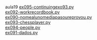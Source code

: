 aula19 
<a href='https://gabrielryanft.github.io/learning/cursoemvideo/python/exerciciospython/aula19 dicionarios/ex095-continuingexo93.py/' target='_blank' rel='next'>ex095-continuingexo93.py</a><br/>
<a href='https://gabrielryanft.github.io/learning/cursoemvideo/python/exerciciospython/aula19 dicionarios/ex092-workrecordbook.py/' target='_blank' rel='next'>ex092-workrecordbook.py</a><br/>
<a href='https://gabrielryanft.github.io/learning/cursoemvideo/python/exerciciospython/aula19 dicionarios/ex090-nomealunomediapasoureprovou.py/' target='_blank' rel='next'>ex090-nomealunomediapasoureprovou.py</a><br/>
<a href='https://gabrielryanft.github.io/learning/cursoemvideo/python/exerciciospython/aula19 dicionarios/ex093-chessplayer.py/' target='_blank' rel='next'>ex093-chessplayer.py</a><br/>
<a href='https://gabrielryanft.github.io/learning/cursoemvideo/python/exerciciospython/aula19 dicionarios/ex094-people.py/' target='_blank' rel='next'>ex094-people.py</a><br/>
<a href='https://gabrielryanft.github.io/learning/cursoemvideo/python/exerciciospython/aula19 dicionarios/ex091-dados.py/' target='_blank' rel='next'>ex091-dados.py</a><br/>
